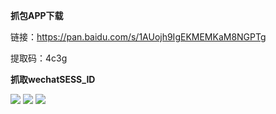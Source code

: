 **抓包APP下载**

链接：https://pan.baidu.com/s/1AUojh9IgEKMEMKaM8NGPTg 

提取码：4c3g 

**抓取wechatSESS_ID**

![](http://img.liutong.fun/QQ图片20200129200839.jpg)
![](http://img.liutong.fun/QQ图片20200129200854.jpg)
![](http://img.liutong.fun/QQ图片20200129200901.jpg)
